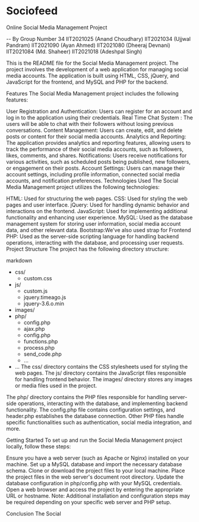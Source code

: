 # Sociofeed

 Online Social Media Management Project

 -- By Group Number 34
 IIT2021025 (Anand Choudhary)
 IIT2021034 (Ujjwal Pandram)
 IIT2021090 (Ayan Ahmed)
 IIT2021080 (Dheeraj Devnani)
 IIT2021084 (Md. Shaheer)
 IIT2021018 (Adeshpal Singh)

This is the README file for the Social Media Management project. The project involves the development of a web application for managing social media accounts. The application is built using HTML, CSS, jQuery, and JavaScript for the frontend, and MySQL and PHP for the backend.

Features
The Social Media Management project includes the following features:

User Registration and Authentication: Users can register for an account and log in to the application using their credentials.
Real Time Chat System : The users will be able to chat with their followers without losing previous conversations.
Content Management: Users can create, edit, and delete posts or content for their social media accounts.
Analytics and Reporting: The application provides analytics and reporting features, allowing users to track the performance of their social media accounts, such as followers, likes, comments, and shares.
Notifications: Users receive notifications for various activities, such as scheduled posts being published, new followers, or engagement on their posts.
Account Settings: Users can manage their account settings, including profile information, connected social media accounts, and notification preferences.
Technologies Used
The Social Media Management project utilizes the following technologies:

HTML: Used for structuring the web pages.
CSS: Used for styling the web pages and user interface.
jQuery: Used for handling dynamic behavior and interactions on the frontend.
JavaScript: Used for implementing additional functionality and enhancing user experience.
MySQL: Used as the database management system for storing user information, social media account data, and other relevant data.
Bootstrap:We've also used strap for Frontend
PHP: Used as the server-side scripting language for handling backend operations, interacting with the database, and processing user requests.
Project Structure
The project has the following directory structure:

markdown

- css/
  - custom.css
- js/
  - custom.js
  - jquery.timeago.js
  - jquery-3.6.o.min
- images/
- php/
  - config.php
  - ajax.php
  - config.php
  - functions.php
  - process.php
  - send_code.php
  - ...
- ...
The css/ directory contains the CSS stylesheets used for styling the web pages. The js/ directory contains the JavaScript files responsible for handling frontend behavior. The images/ directory stores any images or media files used in the project.

The php/ directory contains the PHP files responsible for handling server-side operations, interacting with the database, and implementing backend functionality. The config.php file contains configuration settings, and header.php establishes the database connection. Other PHP files handle specific functionalities such as authentication, social media integration, and more.


Getting Started
To set up and run the Social Media Management project locally, follow these steps:

Ensure you have a web server (such as Apache or Nginx) installed on your machine.
Set up a MySQL database and import the necessary database schema.
Clone or download the project files to your local machine.
Place the project files in the web server's document root directory.
Update the database configuration in php/config.php with your MySQL credentials.
Open a web browser and access the project by entering the appropriate URL or hostname.
Note: Additional installation and configuration steps may be required depending on your specific web server and PHP setup.

Conclusion
The Social

